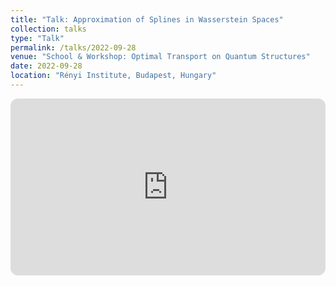 ```yaml
---
title: "Talk: Approximation of Splines in Wasserstein Spaces"
collection: talks
type: "Talk"
permalink: /talks/2022-09-28
venue: "School & Workshop: Optimal Transport on Quantum Structures"
date: 2022-09-28
location: "Rényi Institute, Budapest, Hungary"
---
```


<div style="position:relative;padding-bottom:56.25%;height:0;overflow:hidden;border-radius:12px;">
  <iframe
    src="https://video.renyi.hu/watch-video/495"
    title="Rényi Video Portal"
    frameborder="0"
    allowfullscreen
    style="position:absolute;top:0;left:0;width:100%;height:100%;"
  ></iframe>
</div>






